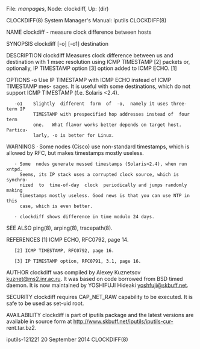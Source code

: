 File: *manpages*,  Node: clockdiff,  Up: (dir)

CLOCKDIFF(8)           System Manager's Manual: iputils           CLOCKDIFF(8)



NAME
       clockdiff - measure clock difference between hosts

SYNOPSIS
       clockdiff [-o] [-o1] destination


DESCRIPTION
       clockdiff  Measures  clock difference between us and destination with 1
       msec resolution using ICMP TIMESTAMP [2]  packets  or,  optionally,  IP
       TIMESTAMP option [3] option added to ICMP ECHO.  [1]

OPTIONS
       -o     Use  IP  TIMESTAMP with ICMP ECHO instead of ICMP TIMESTAMP mes-
              sages. It is useful with some destinations, which do not support
              ICMP TIMESTAMP (f.e. Solaris <2.4).

       -o1    Slightly  different  form  of  -o,  namely it uses three-term IP
              TIMESTAMP with prespecified hop addresses instead of  four  term
              one.   What flavor works better depends on target host. Particu-
              larly, -o is better for Linux.

WARNINGS
       · Some nodes (Cisco) use non-standard timestamps, which is  allowed  by
         RFC, but makes timestamps mostly useless.

       · Some  nodes generate messed timestamps (Solaris>2.4), when run xntpd.
         Seems, its IP stack uses a corrupted clock source, which is  synchro-
         nized  to  time-of-day  clock  periodically and jumps randomly making
         timestamps mostly useless. Good news is that you can use NTP in  this
         case, which is even better.

       · clockdiff shows difference in time modulo 24 days.

SEE ALSO
       ping(8), arping(8), tracepath(8).

REFERENCES
       [1] ICMP ECHO, RFC0792, page 14.

       [2] ICMP TIMESTAMP, RFC0792, page 16.

       [3] IP TIMESTAMP option, RFC0791, 3.1, page 16.

AUTHOR
       clockdiff  was  compiled by Alexey Kuznetsov <kuznet@ms2.inr.ac.ru>. It
       was based on code borrowed from BSD timed daemon.  It is now maintained
       by YOSHIFUJI Hideaki <yoshfuji@skbuff.net>.

SECURITY
       clockdiff requires CAP_NET_RAW capability to be executed. It is safe to
       be used as set-uid root.

AVAILABILITY
       clockdiff is part of  iputils  package  and  the  latest  versions  are
       available  in source form at http://www.skbuff.net/iputils/iputils-cur-
       rent.tar.bz2.



iputils-121221                 20 September 2014                  CLOCKDIFF(8)
